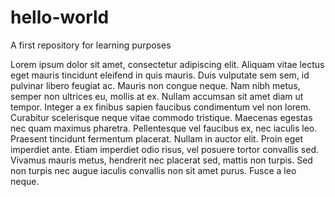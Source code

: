# hello-world
A first repository for learning purposes

Lorem ipsum dolor sit amet, consectetur adipiscing elit. Aliquam vitae lectus eget mauris tincidunt eleifend in quis mauris. Duis vulputate sem sem, id pulvinar libero feugiat ac. Mauris non congue neque. Nam nibh metus, semper non ultrices eu, mollis at ex. Nullam accumsan sit amet diam ut tempor. Integer a ex finibus sapien faucibus condimentum vel non lorem. Curabitur scelerisque neque vitae commodo tristique. Maecenas egestas nec quam maximus pharetra. Pellentesque vel faucibus ex, nec iaculis leo. Praesent tincidunt fermentum placerat. Nullam in auctor elit. Proin eget imperdiet ante. Etiam imperdiet odio risus, vel posuere tortor convallis sed. Vivamus mauris metus, hendrerit nec placerat sed, mattis non turpis. Sed non turpis nec augue iaculis convallis non sit amet purus. Fusce a leo neque.
